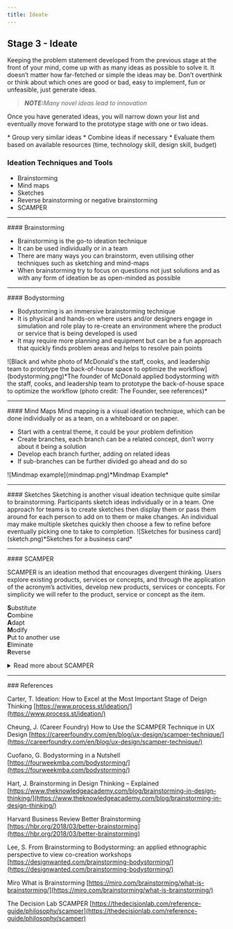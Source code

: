 ```yaml
---
title: Ideate
---
```


## Stage 3 - Ideate

 
Keeping the problem statement developed from the previous stage at the front of your mind, come up with as many ideas as possible to solve it. It doesn’t matter how far-fetched or simple the ideas may be. Don’t overthink or think about which ones are good or bad, easy to implement, fun or unfeasible, just generate ideas.
 
 > **_NOTE:_**_Many novel ideas lead to innovation_

<p>Once you have generated ideas, you will narrow down your list and eventually move forward to the prototype stage with one or two ideas.</p>
* Group very similar ideas
* Combine ideas if necessary
* Evaluate them based on available resources (time, technology skill, design skill, budget)
 
### Ideation Techniques and Tools
* Brainstorming
* Mind maps
* Sketches
* Reverse brainstorming or negative brainstorming
* SCAMPER



<hr>
#### Brainstorming
<ul>
	<li>Brainstorming is the go-to ideation technique</li>
	<li>It can be used individually or in a team</li>
	<li>There are many ways you can brainstorm, even utilising other techniques such as sketching and mind-maps</li> 
	<li>When brainstorming try to focus on questions not just solutions and as with any form of ideation be as open-minded as possible</li>
</ul>
<hr>
#### Bodystorming
<ul>
	<li>Bodystorming is an immersive brainstorming technique</li>
	<li>It is physical and hands-on where users and/or designers engage in simulation and role play to re-create an environment where the product or service that is 	being developed is used</li>
	<li>It may require more planning and equipment but can be a fun approach that quickly finds problem areas and helps to resolve pain points</li>
 </ul>
![Black and white photo of McDonald's the staff, cooks, and leadership team to prototype the back-of-house space to optimize the workflow](bodystorming.png)*The founder of McDonald applied bodystorming with the staff, cooks, and leadership team to prototype the back-of-house space to optimize the workflow (photo credit: The Founder, see references)*
<hr>
#### Mind Maps
Mind mapping is a visual ideation technique, which can be done individually or as a team, on a whiteboard or on paper. 
<ul>
	<li>Start with a central theme, it could be your problem definition</li>
	<li>Create branches, each branch can be a related concept, don’t worry about it being a solution</li>
	<li>Develop each branch further, adding on related ideas</li>
	<li>If sub-branches can be further divided go ahead and do so</li>
</ul>
![Mindmap example](mindmap.png)*Mindmap Example*
<hr>
#### Sketches
Sketching is another visual ideation technique quite similar to brainstorming. Participants sketch ideas individually or in a team. 
One approach for teams is to create sketches then display them or pass them around for each person to add on to them or make changes. 
An individual may make multiple sketches quickly then choose a few to refine before eventually picking one to take to completion.
![Sketches for business card](sketch.png)*Sketches for a business card*
<hr>
#### SCAMPER

<p>SCAMPER is an ideation method that encourages divergent thinking. Users explore existing products, services or concepts, and through the application of the acronym’s activities, develop new products, services or concepts. 
For simplicity we will refer to the product, service or concept as the item.</p>

**S**ubstitute<br>
**C**ombine <br>
**A**dapt<br>
**M**odify<br>
**P**ut to another use<br>
**E**liminate<br>
**R**everse<br>

<details><summary>Read more about SCAMPER</summary>
Substitute
<p>Replacing part or all the item with something else. Some of the biggest innovations involve a radical change, for example, what were radios replaced with?</p>

Combine
<p>Combine two or more features of an item or two or more items to create something new. At some point in time someone came up with the idea to combine shoes and socks!</p>

Adapt
<p>Can this item be used to solve another problem, or similarly can another solution elsewhere be moulded to solve the problem you are facing?</p>

Modify
<p>This entails changing the product in a small way, perhaps size, shape or colour to target a specific portion of your market or to resolve a particular customer pain point. An example is changing the shape of a pillow to better suit side-sleepers.</p>

Put to another use
<p>In this case, the item mainly refers to physical products. Can the item be made from materials or products that were discarded or unused? Or can the item that you are working on be used elsewhere. Common examples are products being made from recycled materials.</p>

Eliminate
<p>This entails the removal of a part of the item. For example, it can be eliminating steps in a service to provide the user with a better experience, such as removing the need for sign-up or log-in.</p>

Reverse
<p>In this technique, ideation focuses on rearranging or reversing the order or importance of steps or parts. It can result in a completely novel way of providing a service.</p>
 </details>
<hr>
### References

Carter, T. Ideation: How to Excel at the Most Important Stage of Deign Thinking
[https://www.process.st/ideation/](https://www.process.st/ideation/)

Cheung, J. (Career Foundry) How to Use the SCAMPER Technique in UX Design 
[https://careerfoundry.com/en/blog/ux-design/scamper-technique/](https://careerfoundry.com/en/blog/ux-design/scamper-technique/)

Cuofano, G. Bodystorming in a Nutshell<br>
[https://fourweekmba.com/bodystorming/](https://fourweekmba.com/bodystorming/)

Hart, J. Brainstorming in Design Thinking – Explained
[https://www.theknowledgeacademy.com/blog/brainstorming-in-design-thinking/](https://www.theknowledgeacademy.com/blog/brainstorming-in-design-thinking/)

Harvard Business Review Better Brainstorming 
[https://hbr.org/2018/03/better-brainstorming](https://hbr.org/2018/03/better-brainstorming)


Lee, S. From Brainstorming to Bodystorming: an applied ethnographic perspective to view co-creation workshops
[https://designwanted.com/brainstorming-bodystorming/](https://designwanted.com/brainstorming-bodystorming/)

Miro What is Brainstorming
[https://miro.com/brainstorming/what-is-brainstorming/](https://miro.com/brainstorming/what-is-brainstorming/)

The Decision Lab SCAMPER
[https://thedecisionlab.com/reference-guide/philosophy/scamper](https://thedecisionlab.com/reference-guide/philosophy/scamper)










 
